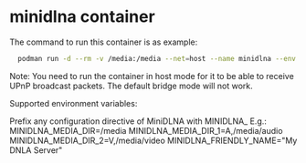 # minidlna container

The command to run this container is as example:

```sh
  podman run -d --rm -v /media:/media --net=host --name minidlna --env MINIDLNA_MEDIA_DIR=/media registry.opensuse.org/opensuse/minidlna
```

Note: You need to run the container in host mode for it to be able to receive UPnP broadcast packets. The default bridge mode will not work.

Supported environment variables:

Prefix any configuration directive of MiniDLNA with MINIDLNA_
E.g.:
MINIDLNA_MEDIA_DIR=/media
MINIDLNA_MEDIA_DIR_1=A,/media/audio
MINIDLNA_MEDIA_DIR_2=V,/media/video
MINIDLNA_FRIENDLY_NAME="My DNLA Server"
